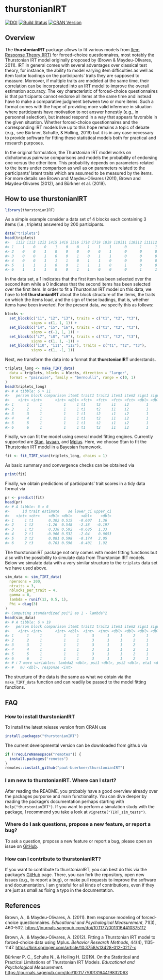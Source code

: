# thurstonianIRT

[![DOI](https://joss.theoj.org/papers/10.21105/joss.01662/status.svg)](https://doi.org/10.21105/joss.01662)
[![Build
Status](https://api.travis-ci.com/paul-buerkner/thurstonianIRT.svg?branch=master)](https://app.travis-ci.com/paul-buerkner/thurstonianIRT)
[![CRAN
Version](http://www.r-pkg.org/badges/version/thurstonianIRT)](https://cran.r-project.org/package=thurstonianIRT)

## Overview

The **thurstonianIRT** package allows to fit various models from [Item
Response Theory
(IRT)](https://en.wikipedia.org/wiki/Item_response_theory) for
forced-choice questionnaires, most notably the Thurstonian IRT model
originally proposed by (Brown & Maydeu-Olivares, 2011). IRT in general
comes with several advantages over classical test theory, for instance,
the ability to model varying item difficulties as well as item factor
loadings on the participants’ traits they are supposed to measure.
Moreover, if multiple traits are modeled at the same time, their
correlation can be incorporated into an IRT model to improve the overall
estimation accuracy. The key characteristic of forced-choice
questionnaires is that participants cannot endorse all items at the same
time and instead have to make a comparative judgment between two or more
items. Such a format comes with the hope of providing more valid
inference in situation where participants have motivation to not answer
honestly (e.g., in personnel selection), but instead respond in a way
that appears favorable in the given situation. Whether forced-choice
questionnaires and the corresponding IRT models live up to this hope
remains a topic of debate (e.g., see Bürkner, Schulte, & Holling, 2019)
but it is in any case necessary to provide software for fitting these
statistical models both for practical and research purposes.

In the original formulation, the Thurstonian IRT model works on
dichotomous pairwise comparisons and models the probability of endorsing
one versus the other item. This probability depends on parameters
related to the items under comparison as well as on parameters related
to the participants’ latent traits which are assumed to be measured by
the items. For more details see Brown and Maydeu-Olivares (2011), Brown
and Maydeu-Olivares (2012), and Bürkner et al. (2019).

## How to use thurstonianIRT

``` r
library(thurstonianIRT)
```

As a simple example consider a data set of 4 blocks each containing 3
items (i.e., triplets) answered by 200 participants.

``` r
data("triplets")
head(triplets)
#>   i1i2 i1i3 i2i3 i4i5 i4i6 i5i6 i7i8 i7i9 i8i9 i10i11 i10i12 i11i12
#> 1    1    0    0    1    0    0    1    1    1      0      1      1
#> 2    0    0    1    0    0    0    0    0    1      0      0      0
#> 3    0    0    1    0    0    1    0    1    1      0      0      0
#> 4    0    0    1    1    1    0    1    1    0      0      0      0
#> 5    1    1    1    0    0    1    1    1    0      1      0      0
#> 6    1    1    1    0    0    1    1    0    0      0      1      1
```

In the data set, a 1 indicates that the first item has been selected
over the second item while a 0 indicates that the second items has been
selected over the first item. In order to fit a Thurstonian IRT model on
this data, we have to tell **thurstonianIRT** about the block structure
of the items, the traits on which the items load, and the sign of these
loadings, that is, whether items have been inverted. For the present
data, we specify this as follows:

``` r
blocks <-
  set_block(c("i1", "i2", "i3"), traits = c("t1", "t2", "t3"),
            signs = c(1, 1, 1)) +
  set_block(c("i4", "i5", "i6"), traits = c("t1", "t2", "t3"),
            signs = c(-1, 1, 1)) +
  set_block(c("i7", "i8", "i9"), traits = c("t1", "t2", "t3"),
            signs = c(1, 1, -1)) +
  set_block(c("i10", "i11", "i12"), traits = c("t1", "t2", "t3"),
            signs = c(1, -1, 1))
```

Next, we transform the data into a format that **thurstonianIRT**
understands.

``` r
triplets_long <- make_TIRT_data(
  data = triplets, blocks = blocks, direction = "larger",
  format = "pairwise", family = "bernoulli", range = c(0, 1)
)
head(triplets_long)
#> # A tibble: 6 × 11
#>   person block comparison itemC trait1 trait2 item1 item2 sign1 sign2 response
#>    <int> <int>      <int> <dbl> <fct>  <fct>  <fct> <fct> <dbl> <dbl>    <dbl>
#> 1      1     1          1     1 t1     t2     i1    i2        1     1        1
#> 2      2     1          1     1 t1     t2     i1    i2        1     1        0
#> 3      3     1          1     1 t1     t2     i1    i2        1     1        0
#> 4      4     1          1     1 t1     t2     i1    i2        1     1        0
#> 5      5     1          1     1 t1     t2     i1    i2        1     1        1
#> 6      6     1          1     1 t1     t2     i1    i2        1     1        1
```

Finally, we can fit the model using several model fitting engines.
Currently supported are [Stan](https://mc-stan.org/),
[lavaan](https://lavaan.ugent.be/), and
[Mplus](http://www.statmodel.com/). Here, we choose Stan to fit the
Thurstonian IRT model in a Bayesian framework.

``` r
fit <- fit_TIRT_stan(triplets_long, chains = 1)
```

As basic summary and convergence checks can be obtained via

``` r
print(fit)
```

Finally, we obtain predictions of participants’ trait scores in a tidy
data format via

``` r
pr <- predict(fit)
head(pr)
#> # A tibble: 6 × 6
#>      id trait estimate    se lower_ci upper_ci
#>   <int> <chr>    <dbl> <dbl>    <dbl>    <dbl>
#> 1     1 t1       0.302 0.515   -0.607   1.36  
#> 2     1 t2      -1.26  0.548   -2.38   -0.197 
#> 3     1 t3       0.338 0.502   -0.685   1.33  
#> 4     2 t1      -0.966 0.532   -2.04    0.0653
#> 5     2 t2       0.881 0.598   -0.174   2.05  
#> 6     2 t3       0.703 0.596   -0.401   1.92
```

The thurstonianIRT package not only comes with model fitting functions
but also with the possibility to simulate data from Thurstonian IRT
models. Below we simulate data with a very similar structure to the
`triplets` data set we have used above.

``` r
sim_data <- sim_TIRT_data(
  npersons = 200,
  ntraits = 3,
  nblocks_per_trait = 4,
  gamma = 0,
  lambda = runif(12, 0.5, 1),
  Phi = diag(3)
)
#> Computing standardized psi^2 as 1 - lambda^2
head(sim_data)
#> # A tibble: 6 × 19
#>   person block comparison itemC trait1 trait2 item1 item2 sign1 sign2 gamma lambda1
#>    <int> <int>      <int> <dbl>  <int>  <int> <dbl> <dbl> <dbl> <dbl> <dbl>   <dbl>
#> 1      1     1          1     1      3      1     1     2     1     1     0   0.970
#> 2      2     1          1     1      3      1     1     2     1     1     0   0.970
#> 3      3     1          1     1      3      1     1     2     1     1     0   0.970
#> 4      4     1          1     1      3      1     1     2     1     1     0   0.970
#> 5      5     1          1     1      3      1     1     2     1     1     0   0.970
#> 6      6     1          1     1      3      1     1     2     1     1     0   0.970
#> # ℹ 7 more variables: lambda2 <dbl>, psi1 <dbl>, psi2 <dbl>, eta1 <dbl>, eta2 <dbl>,
#> #   mu <dbl>, response <int>
```

The structure of the data is the same as what we obtain via the
`make_TIRT_data` function and can readily be passed to the model fitting
functions.

## FAQ

### How to install thurstonianIRT

To install the latest release version from CRAN use

``` r
install.packages("thurstonianIRT")
```

The current developmental version can be downloaded from github via

``` r
if (!requireNamespace("remotes")) {
  install.packages("remotes")
}
remotes::install_github("paul-buerkner/thurstonianIRT")
```

### I am new to thurstonianIRT. Where can I start?

After reading the README, you probably have a good overview already over
the packages purporse and main functionality. You can dive deeper by
reading the package’s documentation perhaps starting with
`help("thurstonianIRT")`. If you want to perform a simulation study with
the package, I recommend you take a look at
`vignette("TIRT_sim_tests")`.

### Where do I ask questions, propose a new feature, or report a bug?

To ask a question, propose a new feature or report a bug, please open an
issue on [GitHub](https://github.com/paul-buerkner/thurstonianIRT).

### How can I contribute to thurstonianIRT?

If you want to contribute to thurstonianIRT, you can best do this via
the package’s [GitHub](https://github.com/paul-buerkner/thurstonianIRT)
page. There, you can fork the repository, open new issues (e.g., to
report a bug), or make pull requests to improve the software and
documentation. I am grateful for all kinds of contributions, even if
they are just as small as fixing a typo in the documentation.

## References

Brown, A., & Maydeu-Olivares, A. (2011). Item response modeling of
forced-choice questionnaires. *Educational and Psychological
Measurement*, 71(3), 460-502.
<https://journals.sagepub.com/doi/10.1177/0013164410375112>

Brown, A., & Maydeu-Olivares, A. (2012). Fitting a Thurstonian IRT model
to forced-choice data using Mplus. *Behavior Research Methods*, 44(4),
1135-1147. <https://link.springer.com/article/10.3758/s13428-012-0217-x>

Bürkner P. C., Schulte N., & Holling H. (2019). On the Statistical and
Practical Limitations of Thurstonian IRT Models. *Educational and
Psychological Measurement.*
<https://journals.sagepub.com/doi/10.1177/0013164419832063>
